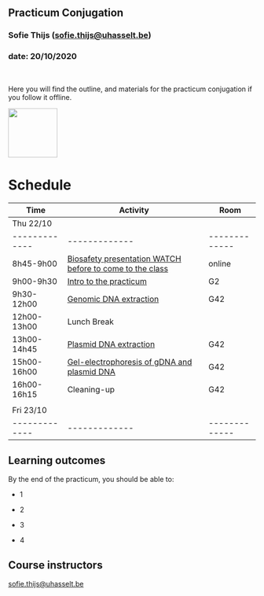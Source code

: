 ## Practicum Conjugation
### Sofie Thijs (sofie.thijs@uhasselt.be)
### date: 20/10/2020


&nbsp;
&nbsp;
&nbsp;


Here you will find the outline, and materials for the practicum conjugation if you follow it offline.


<img src="https://photos1.blogger.com/blogger/4566/894/1600/conjugation-contact2.jpg" width="100px">


# Schedule
| Time  | Activity | Room |
| ------------- | ------------- |------------- |
| Thu 22/10     |  | |
| ------------- | ------------- |------------- |
| 8h45-9h00     | [Biosafety presentation WATCH before to come to the class](https://github.com/Sofie8/Course-MOGEN/blob/main/biosafety.md)| online |
| 9h00-9h30   | [Intro to the practicum](https://github.com/Sofie8/Course-MOGEN/blob/main/INTRO.md)| G2 |
| 9h30-12h00   | [Genomic DNA extraction](https://github.com/Sofie8/Course-MOGEN/blob/main/gDNA-extraction.md)| G42 |
| 12h00-13h00   | Lunch Break  |
| 13h00-14h45   | [Plasmid DNA extraction](https://github.com/Sofie8/Course-MOGEN/blob/main/plasmidDNA-extraction.md)| G42 |
| 15h00-16h00   | [Gel-electrophoresis of gDNA and plasmid DNA](https://github.com/Sofie8/Course-MOGEN/blob/main/GEF.md)| G42 |
| 16h00-16h15   | Cleaning-up| G42 |
|  |  ||
| Fri 23/10     |  | |
| ------------- | ------------- |------------- |


## Learning outcomes
By the end of the practicum, you should be able to:  

- 1

- 2  

- 3  

- 4


## Course instructors
sofie.thijs@uhasselt.be
